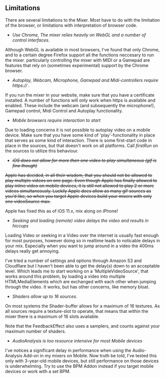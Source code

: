 ## Limitations

There are several limitations to the Mixer. Most have to do with the limitation of the browser, or limitations with interpretation of browser code.

* _Use Chrome, The mixer relies heavily on WebGL and a number of control interfaces._

Although WebGL is available in most browsers, I've found that only Chrome, and to a certain degree Firefox support all the functions neccesary to run the mixer.
particularly controlling the mixer with MIDI or a Gamepad are features that rely on (sometimes experimental) support by the Chrome browser.


* _Autoplay, Webcam, Microphone, Gamepad and Midi-controllers require https:// ._

If you run the mixer in your website, make sure that you have a certificate installed.
A number of functions will only work when https is available and enabled. These include the webcam (and subsequently the microphone!), Gamepad control, Midi Control and Autoplay functionality.


* _Mobile browsers require interaction to start_

Due to loading concerns it is not possible to autoplay video on a mobile
device. Make sure that you have some kind of 'play'-functionality in place
that serves as some kind of interaction. There is some first-start code
in place in the sources, but that doesn't work on all platforms.
Call _firstRun_ on the sources to utilize this behaviour.


* ~~_iOS does not allow for more then one video to play simultaneous (gif is fine though)_~~

~~Apple has decided, in all their wisdom, that you should not be allowed to play multiple videos on one page. Even though Apple has finally allowed to
play inline video on mobile devices, it is still not allowed to play 2 or more videos simultaneously.
Luckily Apple does allow as many gif sources as you'd like, so when you
target Apple devices build your mixers with only one videoSource max.~~

Apple has fixed this as of iOS 11.x, mix along on iPhone!


* _Seeking and loading (remote) video delays the video and results in hiccups_

Loading Video or seeking in a Video over the internet is usually fast enough for most purposes, however doing so in realtime leads to noticable delays in your mix. Especially when you want to jump around in a video the 400ms delays really get annoying.

I've tried a number of settings and options through Amazon S3 and Cloudflare but I haven't been able to get the delay(s) down to an acceptable level. Which leads me to start working on a 'MultipleVideoSource', that works around this problem, by loading a video into multiple HTMLMediaElements which are exchanged with each other when jumping through the video. It works, but has other concerns, like memory bloat.


* _Shaders allow up to 16 sources._

On most systems the Shader-buffer allows for a maximum of 16 textures. As all
sources require a texture-slot to operate, that means that within the mixer
there is a maximum of 16 slots available.

Note that the FeedbackEffect also uses a samplers, and counts against your
maximum number of shaders.


* _AudioAnalysis is too resource intensive for most Mobile devices_

I've notices a significant delay in performance when using the Audio-Analysis Add-on in my mixers on Mobile. Now truth be told, I've tested this only with 3-year-old mobile devices, but still performance on those devices is underwhelming. Try to use the BPM Addon instead if you target mobile devices or work with a set BPM.
